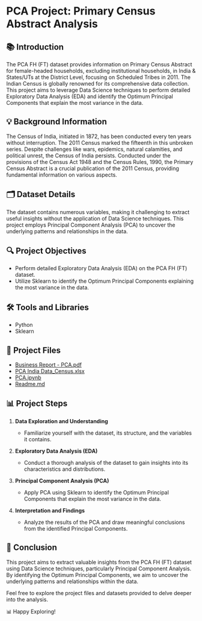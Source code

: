 # PCA Project: Primary Census Abstract Analysis

## 📚 Introduction

The PCA FH (FT) dataset provides information on Primary Census Abstract for female-headed households, excluding institutional households, in India & States/UTs at the District Level, focusing on Scheduled Tribes in 2011. The Indian Census is globally renowned for its comprehensive data collection. This project aims to leverage Data Science techniques to perform detailed Exploratory Data Analysis (EDA) and identify the Optimum Principal Components that explain the most variance in the data.

## 💡 Background Information

The Census of India, initiated in 1872, has been conducted every ten years without interruption. The 2011 Census marked the fifteenth in this unbroken series. Despite challenges like wars, epidemics, natural calamities, and political unrest, the Census of India persists. Conducted under the provisions of the Census Act 1948 and the Census Rules, 1990, the Primary Census Abstract is a crucial publication of the 2011 Census, providing fundamental information on various aspects.

## 🗂️ Dataset Details

The dataset contains numerous variables, making it challenging to extract useful insights without the application of Data Science techniques. This project employs Principal Component Analysis (PCA) to uncover the underlying patterns and relationships in the data.

## 🔍 Project Objectives

- Perform detailed Exploratory Data Analysis (EDA) on the PCA FH (FT) dataset.
- Utilize Sklearn to identify the Optimum Principal Components explaining the most variance in the data.

## 🛠️ Tools and Libraries

- Python
- Sklearn

## 📂 Project Files

- [Business Report - PCA.pdf](Business+Report-PCA.pdf)
- [PCA India Data_Census.xlsx](PCA%20India%20Data_Census.xlsx)
- [PCA.ipynb](PCA.ipynb)
- [Readme.md](Readme.md)

## 📊 Project Steps

1. **Data Exploration and Understanding**
   - Familiarize yourself with the dataset, its structure, and the variables it contains.

2. **Exploratory Data Analysis (EDA)**
   - Conduct a thorough analysis of the dataset to gain insights into its characteristics and distributions.

3. **Principal Component Analysis (PCA)**
   - Apply PCA using Sklearn to identify the Optimum Principal Components that explain the most variance in the data.

4. **Interpretation and Findings**
   - Analyze the results of the PCA and draw meaningful conclusions from the identified Principal Components.

## 🚀 Conclusion

This project aims to extract valuable insights from the PCA FH (FT) dataset using Data Science techniques, particularly Principal Component Analysis. By identifying the Optimum Principal Components, we aim to uncover the underlying patterns and relationships within the data.

Feel free to explore the project files and datasets provided to delve deeper into the analysis.

📊 Happy Exploring!
